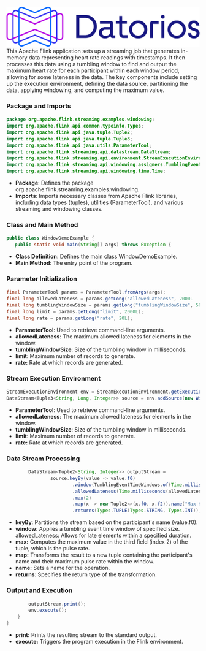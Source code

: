 ![](https://github.com/metrolinkai/Datorios/blob/main/resources/Horizontal%20Positive.png)
This Apache Flink application sets up a streaming job that generates in-memory data representing heart rate readings with timestamps. It then processes this data using a tumbling window to find and output the maximum heart rate for each participant within each window period, allowing for some lateness in the data. The key components include setting up the execution environment, defining the data source, partitioning the data, applying windowing, and computing the maximum value.

### Package and Imports
```java
package org.apache.flink.streaming.examples.windowing;
import org.apache.flink.api.common.typeinfo.Types;
import org.apache.flink.api.java.tuple.Tuple2;
import org.apache.flink.api.java.tuple.Tuple3;
import org.apache.flink.api.java.utils.ParameterTool;
import org.apache.flink.streaming.api.datastream.DataStream;
import org.apache.flink.streaming.api.environment.StreamExecutionEnvironment;
import org.apache.flink.streaming.api.windowing.assigners.TumblingEventTimeWindows;
import org.apache.flink.streaming.api.windowing.time.Time;
```

- **Package**: Defines the package org.apache.flink.streaming.examples.windowing.
- **Imports**: Imports necessary classes from Apache Flink libraries, including data types (tuples), utilities (ParameterTool), and various streaming and windowing classes.

### Class and Main Method
```java
public class WindowDemoExample {
   public static void main(String[] args) throws Exception {
```
- **Class Definition**: Defines the main class WindowDemoExample.
- **Main Method**: The entry point of the program.

### Parameter Initialization
```java
final ParameterTool params = ParameterTool.fromArgs(args);
final long allowedLateness = params.getLong("allowedLateness", 2000L
final long tumblingWindowSize = params.getLong("tumblingWindowSize", 5000L);
final long limit = params.getLong("limit", 2000L);
final long rate = params.getLong("rate", 20L);
```
- **ParameterTool**: Used to retrieve command-line arguments.
- **allowedLateness**: The maximum allowed lateness for elements in the window.
- **tumblingWindowSize**: Size of the tumbling window in milliseconds.
- **limit**: Maximum number of records to generate.
- **rate:** Rate at which records are generated.

### Stream Execution Environment
```java
StreamExecutionEnvironment env = StreamExecutionEnvironment.getExecutionEnvironment();
DataStream<Tuple3<String, Long, Integer>> source = env.addSource(new WindowDemoSampleData(limit, rate));
```
- **ParameterTool**: Used to retrieve command-line arguments.
- **allowedLateness**: The maximum allowed lateness for elements in the window.
- **tumblingWindowSize**: Size of the tumbling window in milliseconds.
- **limit**: Maximum number of records to generate.
- **rate:** Rate at which records are generated.

### Data Stream Processing
```java
        DataStream<Tuple2<String, Integer>> outputStream =
                source.keyBy(value -> value.f0)
                        .window(TumblingEventTimeWindows.of(Time.milliseconds(tumblingWindowSize)))
                        .allowedLateness(Time.milliseconds(allowedLateness))
                        .max(2)
                        .map(x -> new Tuple2<>(x.f0, x.f2)).name("Max Heart Rate Under Window")
                        .returns(Types.TUPLE(Types.STRING, Types.INT));

```
- **keyBy**: Partitions the stream based on the participant's name (value.f0).
- **window**: Applies a tumbling event time window of specified size.
allowedLateness: Allows for late elements within a specified duration.
- **max:** Computes the maximum value in the third field (index 2) of the tuple, which is the pulse rate.
- **map:** Transforms the result to a new tuple containing the participant's name and their maximum pulse rate within the window.
- **name:** Sets a name for the operation.
- **returns**: Specifies the return type of the transformation.

### Output and Execution
```java
        outputStream.print();
        env.execute();
    }
}
```
- **print:** Prints the resulting stream to the standard output.
- **execute:** Triggers the program execution in the Flink environment.
